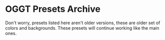 # OGGT Presets Archive

Don't worry, presets listed here aren't older versions, these are older set of colors and backgrounds. These presets will continue working like the main ones.
